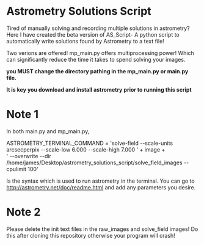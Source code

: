 # Astrometry Solutions Script
Tired of manually solving and recording multiple solutions in astrometry? Here I have created the beta version of AS_Script-
A python script to automatically write solutions found by Astrometry to a text file!

Two verions are offered! mp_main.py offers multiprocessing power! Which can significantly reduce the time it takes to spend solving your images.

**you MUST change the directory pathing in the mp_main.py or main.py file.**

<b>It is key you download and install astrometry prior to running this script </b>


# Note 1
In both main.py and mp_main.py,     

ASTROMETRY_TERMINAL_COMMAND = 'solve-field --scale-units arcsecperpix --scale-low 6.000 --scale-high 7.000 ' + image +\
                    ' --overwrite --dir /home/james/Desktop/astrometry_solutions_script/solve_field_images --cpulimit 100'

Is the syntax which is used to run astrometry in the terminal. You can go to http://astrometry.net/doc/readme.html and add any parameters you desire.

# Note 2
Please delete the init text files in the raw_images and solve_field images! Do this after cloning this repository otherwise your program will crash!
